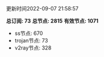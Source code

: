更新时间2022-09-07 21:58:57

**总订阅: 73**
**总节点: 2815**
**有效节点: 1071**
- ss节点: 670
- trojan节点: 73
- v2ray节点: 328
